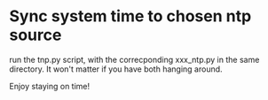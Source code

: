 # Sync system time to chosen ntp source


run the tnp.py script, with the correcponding xxx_ntp.py in the same directory.
It won't matter if you have both hanging around.

Enjoy staying on time!
